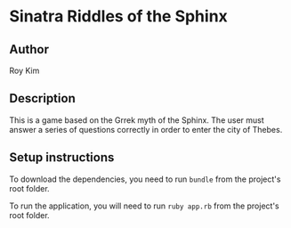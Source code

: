 # Sinatra Riddles of the Sphinx

## Author
Roy Kim

## Description
This is a game based on the Grrek myth of the Sphinx. The user must answer a series of questions correctly in order to enter the city of Thebes.

## Setup instructions
To download the dependencies, you need to run `bundle` from the project's root folder.

To run the application, you will need to run `ruby app.rb` from the project's root folder.
